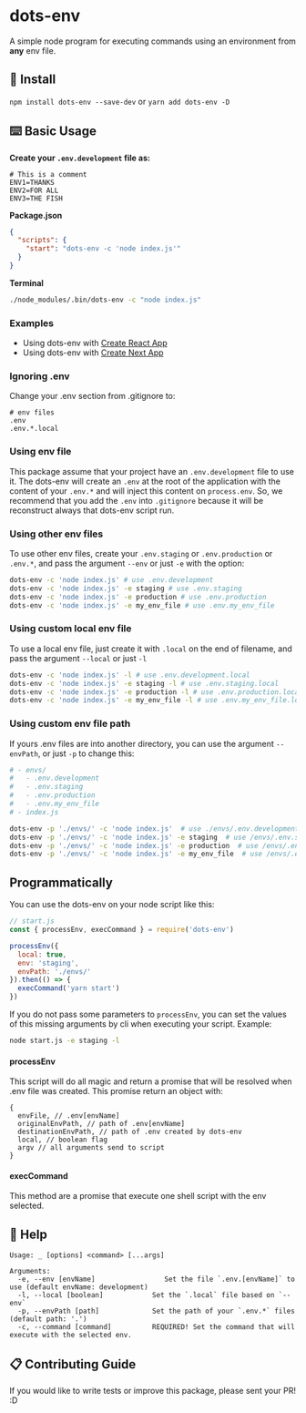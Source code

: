 # dots-env

A simple node program for executing commands using an environment from **any** env file.

## 💾 Install

`npm install dots-env --save-dev` or `yarn add dots-env -D`

## ⌨️ Basic Usage

**Create your `.env.development` file as:**

```text
# This is a comment
ENV1=THANKS
ENV2=FOR ALL
ENV3=THE FISH
```

**Package.json**

```json
{
  "scripts": {
    "start": "dots-env -c 'node index.js'"
  }
}
```

**Terminal**

```sh
./node_modules/.bin/dots-env -c "node index.js"
```

### Examples
- Using dots-env with [Create React App](https://github.com/dots-env/react-example)
- Using dots-env with [Create Next App](https://github.com/dots-env/next-example)

### Ignoring .env

Change your .env section from .gitignore to: 

```
# env files
.env
.env.*.local
```

### Using env file

This package assume that your project have an `.env.development` file to use it.
The dots-env will create an `.env` at the root of the application with the content of your `.env.*` and will inject this content on `process.env`.
So, we recommend that you add the `.env` into `.gitignore` because it will be reconstruct always that dots-env script run.

### Using other env files

To use other env files, create your `.env.staging` or `.env.production` or `.env.*`, and pass the argument `--env` or just `-e` with the option:

```sh
dots-env -c 'node index.js' # use .env.development
dots-env -c 'node index.js' -e staging # use .env.staging
dots-env -c 'node index.js' -e production # use .env.production
dots-env -c 'node index.js' -e my_env_file # use .env.my_env_file
```

### Using custom **local** env file 

To use a local env file, just create it with `.local` on the end of filename, and pass the argument `--local` or just `-l` 

```sh
dots-env -c 'node index.js' -l # use .env.development.local
dots-env -c 'node index.js' -e staging -l # use .env.staging.local
dots-env -c 'node index.js' -e production -l # use .env.production.local
dots-env -c 'node index.js' -e my_env_file -l # use .env.my_env_file.local
```

### Using custom env file path

If yours .env files are into another directory, you can use the argument `--envPath`, or just `-p` to change this:

```sh
# - envs/
#   - .env.development
#   - .env.staging
#   - .env.production
#   - .env.my_env_file
# - index.js

dots-env -p './envs/' -c 'node index.js'  # use ./envs/.env.development
dots-env -p './envs/' -c 'node index.js' -e staging  # use /envs/.env.staging
dots-env -p './envs/' -c 'node index.js' -e production  # use /envs/.env.production
dots-env -p './envs/' -c 'node index.js' -e my_env_file  # use /envs/.env.my_env_file
```

## Programmatically

You can use the dots-env on your node script like this:

```js
// start.js
const { processEnv, execCommand } = require('dots-env')

processEnv({
  local: true,
  env: 'staging',
  envPath: './envs/'
}).then(() => {
  execCommand('yarn start')
})

```

If you do not pass some parameters to `processEnv`, you can set the values of this missing arguments by cli when executing your script. Example:
```sh
node start.js -e staging -l
```

#### processEnv

This script will do all magic and return a promise that will be resolved when .env file was created. This promise return an object with:
```
{
  envFile, // .env[envName]
  originalEnvPath, // path of .env[envName]
  destinationEnvPath, // path of .env created by dots-env
  local, // boolean flag
  argv // all arguments send to script 
}
```

#### execCommand
This method are a promise that execute one shell script with the env selected.
## 📜 Help

```text
Usage: _ [options] <command> [...args]

Arguments:
  -e, --env [envName]                 Set the file `.env.[envName]` to use (default envName: development)
  -l, --local [boolean]            Set the `.local` file based on `--env`
  -p, --envPath [path]             Set the path of your `.env.*` files (default path: '.')
  -c, --command [command]          REQUIRED! Set the command that will execute with the selected env. 
```


## 📋 Contributing Guide

If you would like to write tests or improve this package, please sent your PR! :D  